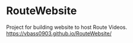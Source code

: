 # RouteWebsite
Project for building website to host Route Videos.
https://vbass0903.github.io/RouteWebsite/
